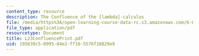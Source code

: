 ```yaml
---
content_type: resource
description: The Confluence of the [lambda]-calculus
file: /media/https%3A/open-learning-course-data-rc.s3.amazonaws.com/6-827-multithreaded-parallelism-languages-and-compilers-fall-2002/195639c5099584e2ff165576f18829e9_L23ConfluencePrint.pdf
file_type: application/pdf
resourcetype: Document
title: L23ConfluencePrint.pdf
uid: 195639c5-0995-84e2-ff16-5576f18829e9
---
```

